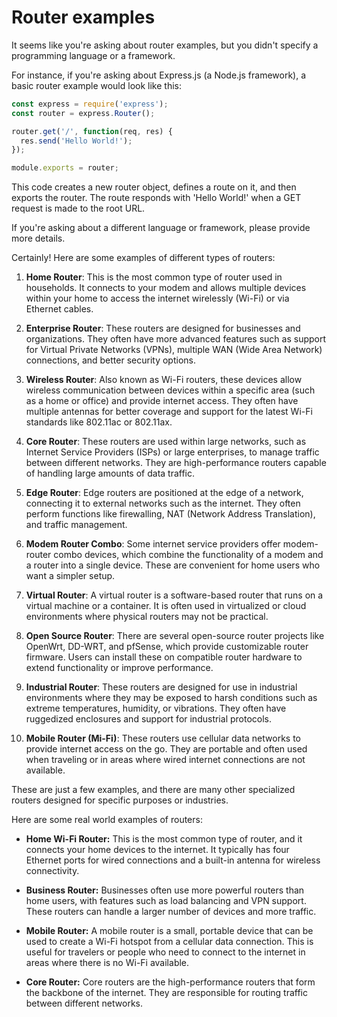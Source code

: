 # Router examples

It seems like you're asking about router examples, but you didn't specify a programming language or a framework. 

For instance, if you're asking about Express.js (a Node.js framework), a basic router example would look like this:

```javascript
const express = require('express');
const router = express.Router();

router.get('/', function(req, res) {
  res.send('Hello World!');
});

module.exports = router;
```

This code creates a new router object, defines a route on it, and then exports the router. The route responds with 'Hello World!' when a GET request is made to the root URL.

If you're asking about a different language or framework, please provide more details.

Certainly! Here are some examples of different types of routers:

1. **Home Router**: This is the most common type of router used in households. It connects to your modem and allows multiple devices within your home to access the internet wirelessly (Wi-Fi) or via Ethernet cables.

2. **Enterprise Router**: These routers are designed for businesses and organizations. They often have more advanced features such as support for Virtual Private Networks (VPNs), multiple WAN (Wide Area Network) connections, and better security options.

3. **Wireless Router**: Also known as Wi-Fi routers, these devices allow wireless communication between devices within a specific area (such as a home or office) and provide internet access. They often have multiple antennas for better coverage and support for the latest Wi-Fi standards like 802.11ac or 802.11ax.

4. **Core Router**: These routers are used within large networks, such as Internet Service Providers (ISPs) or large enterprises, to manage traffic between different networks. They are high-performance routers capable of handling large amounts of data traffic.

5. **Edge Router**: Edge routers are positioned at the edge of a network, connecting it to external networks such as the internet. They often perform functions like firewalling, NAT (Network Address Translation), and traffic management.

6. **Modem Router Combo**: Some internet service providers offer modem-router combo devices, which combine the functionality of a modem and a router into a single device. These are convenient for home users who want a simpler setup.

7. **Virtual Router**: A virtual router is a software-based router that runs on a virtual machine or a container. It is often used in virtualized or cloud environments where physical routers may not be practical.

8. **Open Source Router**: There are several open-source router projects like OpenWrt, DD-WRT, and pfSense, which provide customizable router firmware. Users can install these on compatible router hardware to extend functionality or improve performance.

9. **Industrial Router**: These routers are designed for use in industrial environments where they may be exposed to harsh conditions such as extreme temperatures, humidity, or vibrations. They often have ruggedized enclosures and support for industrial protocols.

10. **Mobile Router (Mi-Fi)**: These routers use cellular data networks to provide internet access on the go. They are portable and often used when traveling or in areas where wired internet connections are not available.

These are just a few examples, and there are many other specialized routers designed for specific purposes or industries.

Here are some real world examples of routers:

* **Home Wi-Fi Router:** This is the most common type of router, and it connects your home devices to the internet. It typically has four Ethernet ports for wired connections and a built-in antenna for wireless connectivity. 

* **Business Router:** Businesses often use more powerful routers than home users, with features such as load balancing and VPN support. These routers can handle a larger number of devices and more traffic.

* **Mobile Router:** A mobile router is a small, portable device that can be used to create a Wi-Fi hotspot from a cellular data connection. This is useful for travelers or people who need to connect to the internet in areas where there is no Wi-Fi available.

* **Core Router:** Core routers are the high-performance routers that form the backbone of the internet. They are responsible for routing traffic between different networks.
